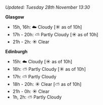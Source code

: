 *Updated: Tuesday 28th November 13:30*

**Glasgow**

* 15h, 16h: :cloud: Cloudy [:sunny: as of 10h]
* 17h - 20h: :partly_sunny: Partly Cloudy [:sunny: as of 10h]
* 21h - 2h: :sunny: Clear

**Edinburgh**

* 15h: :cloud: Cloudy [:sunny: as of 10h]
* 16h: :partly_sunny: Partly Cloudy [:sunny: as of 10h]
* 17h: :partly_sunny: Partly Cloudy
* 18h - 20h: :sunny: Clear [:partly_sunny: as of 10h]
* 21h - 0h: :sunny: Clear
* 1h, 2h: :partly_sunny: Partly Cloudy
